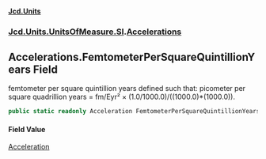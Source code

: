 #### [Jcd.Units](index.md 'index')
### [Jcd.Units.UnitsOfMeasure.SI](Jcd.Units.UnitsOfMeasure.SI.md 'Jcd.Units.UnitsOfMeasure.SI').[Accelerations](Accelerations.md 'Jcd.Units.UnitsOfMeasure.SI.Accelerations')

## Accelerations.FemtometerPerSquareQuintillionYears Field

femtometer per square quintillion years defined such that: picometer per square quadrillion years = fm/Eyr² × (1.0/1000.0)/((1000.0)*(1000.0)).

```csharp
public static readonly Acceleration FemtometerPerSquareQuintillionYears;
```

#### Field Value
[Acceleration](Acceleration.md 'Jcd.Units.UnitTypes.Acceleration')